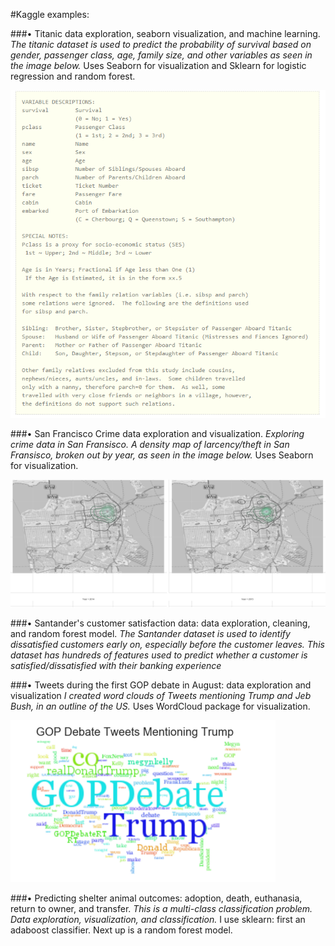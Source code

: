 
#Kaggle examples: 

###•	Titanic data exploration, seaborn visualization, and machine learning.
*The titanic dataset is used to predict the probability of survival based on gender, passenger class, age, family size, and other variables as seen in the image below.*  Uses Seaborn for visualization and Sklearn for logistic regression and random forest.

![Alt text](https://github.com/heavenstobetsy/Kaggle/blob/master/images/Titanic.PNG "Titanic Variables")

###•	San Francisco Crime data exploration and visualization.
*Exploring crime data in San Fransisco. A density map of larcency/theft in San Fransisco, broken out by year, as seen in the image below.*  Uses Seaborn for visualization.

![Alt text](https://github.com/heavenstobetsy/Kaggle/blob/master/images/density.plot.2014.2015.PNG "San Fransico Crime")


###•	Santander's customer satisfaction data: data exploration, cleaning, and random forest model.
*The Santander dataset is used to identify dissatisfied customers early on, especially before the customer leaves.  This dataset has hundreds of features used to predict whether a customer is satisfied/dissatisfied with their banking experience*



###•	Tweets during the first GOP debate in August: data exploration and visualization
*I created word clouds of Tweets mentioning Trump and Jeb Bush, in an outline of the US.*  Uses WordCloud package for visualization.

![Alt text](https://github.com/heavenstobetsy/Kaggle/blob/master/images/PoliticsTrumpTweets.PNG "Trump Tweets")



###•	Predicting shelter animal outcomes: adoption, death, euthanasia, return to owner, and transfer.
*This is a multi-class classification problem. Data exploration, visualization, and classification.*  I use sklearn: first an adaboost classifier.  Next up is a random forest model.
